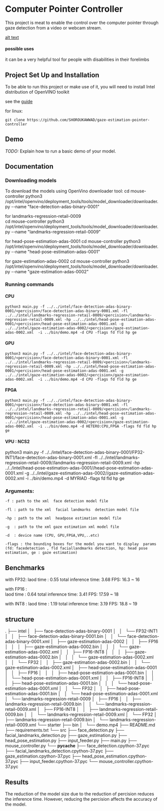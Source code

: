 # Computer Pointer Controller

This project is meat to enable the control over the computer pointer through gaze detection from a video or webcam stream. 

[alt text](pic.png "modelpic")
#### possible uses 
 it can be a very helpful tool for people with disabilities in their forelimbs 

## Project Set Up and Installation
 To be able to run this project or make use of it, you will need to install Intel distribution of OpenVINO toolkit 

see the [guide](https://docs.openvinotoolkit.org/latest/)

for linux:

	git clone https://github.com/SHOROUKAWWAD/gaze-estimation-pointer-controller

## Demo
*TODO:* Explain how to run a basic demo of your model.

## Documentation
### Downloading models 
To download the models using OpenVino downloader tool:
	cd mouse-controller 
	python3 /opt/intel/openvino/deployment_tools/tools/model_downloader/downloader.py --name "face-detection-adas-binary-0001"

for landmarks-regression-retail-0009	
	cd mouse-controller 
	python3 /opt/intel/openvino/deployment_tools/tools/model_downloader/downloader.py --name "landmarks-regression-retail-0009"

for head-pose-estimation-adas-0001
	cd mouse-controller 
	python3 /opt/intel/openvino/deployment_tools/tools/model_downloader/downloader.py --name "head-pose-estimation-adas-0001"

for gaze-estimation-adas-0002
	cd mouse-controller 
	python3 /opt/intel/openvino/deployment_tools/tools/model_downloader/downloader.py --name "gaze-estimation-adas-0002"
	

### Running commands

#### CPU

	python3 main.py -f ../../intel/face-detection-adas-binary-0001/<percision>/face-detection-adas-binary-0001.xml -fl ../../intel/landmarks-regression-retail-0009/<percision>/landmarks-regression-retail-0009.xml -hp ../../intel/head-pose-estimation-adas-0001/<percision>/head-pose-estimation-adas-0001.xml -g ../../intel/gaze-estimation-adas-0002/<percision>/gaze-estimation-adas-0002.xml  -i ../bin/demo.mp4 -d CPU -flags fd fld hp ge

#### GPU 
	python3 main.py -f ../../intel/face-detection-adas-binary-0001/<percision>/face-detection-adas-binary-0001.xml -fl ../../intel/landmarks-regression-retail-0009/<percision>/landmarks-regression-retail-0009.xml -hp ../../intel/head-pose-estimation-adas-0001/<percision>/head-pose-estimation-adas-0001.xml -g ../../intel/gaze-estimation-adas-0002/<percision>/gaze-estimation-adas-0002.xml  -i ../bin/demo.mp4 -d CPU -flags fd fld hp ge

#### FPGA

	python3 main.py -f ../../intel/face-detection-adas-binary-0001/<percision>/face-detection-adas-binary-0001.xml -fl ../../intel/landmarks-regression-retail-0009/<percision>/landmarks-regression-retail-0009.xml -hp ../../intel/head-pose-estimation-adas-0001/<percision>/head-pose-estimation-adas-0001.xml -g ../../intel/gaze-estimation-adas-0002/<percision>/gaze-estimation-adas-0002.xml  -i ../bin/demo.mp4 -d HETERO:CPU,FPGA -flags fd fld hp ge

#### VPU : NCS2

python3 main.py -f ../../intel/face-detection-adas-binary-0001/<percision>FP32-INT1/face-detection-adas-binary-0001.xml -fl ../../intel/landmarks-regression-retail-0009/<percision>/landmarks-regression-retail-0009.xml -hp ../../intel/head-pose-estimation-adas-0001/<percision>/head-pose-estimation-adas-0001.xml -g ../../intel/gaze-estimation-adas-0002/<percision>/gaze-estimation-adas-0002.xml  -i ../bin/demo.mp4 -d MYRIAD -flags fd fld hp ge

### Arguments:

	-f : path to the xml  face detection model file  

	-fl : path to the xml  facial landmarks  detection model file

	-hp : path to the xml  headpose estimation model file

	-g  : path to the xml gaze estimation xml model file 

	-d  : device name (CPU, GPU,FPGA,VPU,..etc)

	-flags : the bounding boxes for the model you want to display  params (fd: facedetection , fld faciallandmarks detection, hp: head pose estimation, ge : gaze estimation)
 
## Benchmarks
with FP32:
laod time : 0.55
total inference time: 3.68
FPS: 16.3 ~ 16 

with FP16 :  
laod time : 0.64
total inference time: 3.41
FPS: 17.59 ~ 18 

with INT8 :
laod time : 1.19
total inference time: 3.19
FPS: 18.8 ~ 19 
## structure 
.
├── intel
│   ├── face-detection-adas-binary-0001
│   │   └── FP32-INT1
│   │       ├── face-detection-adas-binary-0001.bin
│   │       └── face-detection-adas-binary-0001.xml
│   ├── gaze-estimation-adas-0002
│   │   ├── FP16
│   │   │   ├── gaze-estimation-adas-0002.bin
│   │   │   └── gaze-estimation-adas-0002.xml
│   │   ├── FP16-INT8
│   │   │   ├── gaze-estimation-adas-0002.bin
│   │   │   └── gaze-estimation-adas-0002.xml
│   │   └── FP32
│   │       ├── gaze-estimation-adas-0002.bin
│   │       └── gaze-estimation-adas-0002.xml
│   ├── head-pose-estimation-adas-0001
│   │   ├── FP16
│   │   │   ├── head-pose-estimation-adas-0001.bin
│   │   │   └── head-pose-estimation-adas-0001.xml
│   │   ├── FP16-INT8
│   │   │   ├── head-pose-estimation-adas-0001.bin
│   │   │   └── head-pose-estimation-adas-0001.xml
│   │   └── FP32
│   │       ├── head-pose-estimation-adas-0001.bin
│   │       └── head-pose-estimation-adas-0001.xml
│   └── landmarks-regression-retail-0009
│       ├── FP16
│       │   ├── landmarks-regression-retail-0009.bin
│       │   └── landmarks-regression-retail-0009.xml
│       ├── FP16-INT8
│       │   ├── landmarks-regression-retail-0009.bin
│       │   └── landmarks-regression-retail-0009.xml
│       └── FP32
│           ├── landmarks-regression-retail-0009.bin
│           └── landmarks-regression-retail-0009.xml
└── starter
    ├── bin
    │   └── demo.mp4
    ├── README.md
    ├── requirements.txt
    └── src
        ├── face_detection.py
        ├── facial_landmarks_detection.py
        ├── gaze_estimation.py
        ├── head_pose_estimation.py
        ├── input_feeder.py
        ├── main.py
        ├── mouse_controller.py
        └── __pycache__
            ├── face_detection.cpython-37.pyc
            ├── facial_landmarks_detection.cpython-37.pyc
            ├── gaze_estimation.cpython-37.pyc
            ├── head_pose_estimation.cpython-37.pyc
            ├── input_feeder.cpython-37.pyc
            └── mouse_controller.cpython-37.pyc

## Results

The reduction of the model size due to the reduction of percision reduces the inference time. However, reducing the percision affects the accuracy of the model. 

